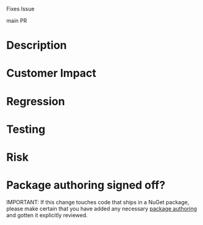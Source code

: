 Fixes Issue <!-- Issue Number -->

main PR <!-- Link to PR if any that fixed this in the main branch. -->

# Description

<!-- Give a brief summary of the issue and how the pull request is fixing it. -->

# Customer Impact

<!-- What is the impact to customers of not taking this fix? -->

# Regression

<!-- Is this fixing a problem that was introduced in the most recent release, ie., fixing a regression? -->

# Testing

<!-- What kind of testing has been done with the fix. -->

# Risk

<!-- Please assess the risk of taking this fix. Provide details backing up your assessment. -->

# Package authoring signed off?

IMPORTANT: If this change touches code that ships in a NuGet package, please make certain that you have added any necessary [package authoring](/docs/project/library-servicing.md) and gotten it explicitly reviewed.
